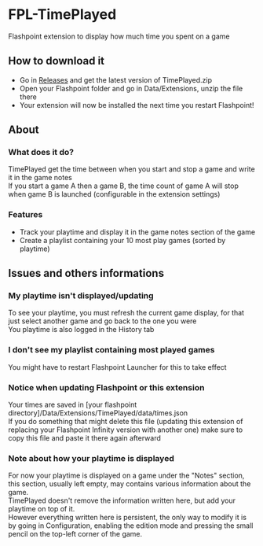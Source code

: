 # FPL-TimePlayed
Flashpoint extension to display how much time you spent on a game


## How to download it
 - Go in [Releases](https://github.com/Xwilarg/FPL-TimePlayed/releases) and get the latest version of TimePlayed.zip
 - Open your Flashpoint folder and go in Data/Extensions, unzip the file there
 - Your extension will now be installed the next time you restart Flashpoint!

## About
### What does it do?
TimePlayed get the time between when you start and stop a game and write it in the game notes\
If you start a game A then a game B, the time count of game A will stop when game B is launched (configurable in the extension settings)

### Features
 - Track your playtime and display it in the game notes section of the game
 - Create a playlist containing your 10 most play games (sorted by playtime)

## Issues and others informations

### My playtime isn't displayed/updating
To see your playtime, you must refresh the current game display, for that just select another game and go back to the one you were\
You playtime is also logged in the History tab

### I don't see my playlist containing most played games
You might have to restart Flashpoint Launcher for this to take effect

### Notice when updating Flashpoint or this extension
Your times are saved in \[your flashpoint directory\]/Data/Extensions/TimePlayed/data/times.json\
If you do something that might delete this file (updating this extension of replacing your Flashpoint Infinity version with another one) make sure to copy this file and paste it there again afterward

### Note about how your playtime is displayed
For now your playtime is displayed on a game under the "Notes" section, this section, usually left empty, may contains various information about the game.\
TimePlayed doesn't remove the information written here, but add your playtime on top of it.\
However everything written here is persistent, the only way to modify it is by going in Configuration, enabling the edition mode and pressing the small pencil on the top-left corner of the game.
